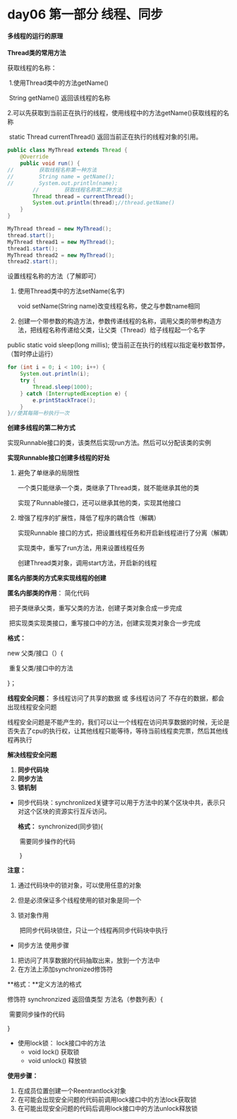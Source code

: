 # day06 第一部分    线程、同步

#### **多线程的运行的原理**



**Thread类的常用方法**

获取线程的名称：

​        	1.使用Thread类中的方法getName()

​						String   getName() 返回该线程的名称

​			2.可以先获取到当前正在执行的线程，使用线程中的方法getName()获取线程的名称

​						static  Thread  currentThread() 返回当前正在执行的线程对象的引用。

```java
public class MyThread extends Thread {
    @Override
    public void run() {
//        获取线程名称第一种方法
//        String name = getName();
//        System.out.println(name);
        //        获取线程名称第二种方法
        Thread thread = currentThread();
        System.out.println(thread);//thread.getName()
    }
}
```

```java
MyThread thread = new MyThread();
thread.start();
MyThread thread1 = new MyThread();
thread1.start();
MyThread thread2 = new MyThread();
thread2.start();
```

设置线程名称的方法（了解即可）

1. 使用Thread类中的方法setName(名字)

   void  setName(String name)改变线程名称，使之与参数name相同

2. 创建一个带参数的构造方法，参数传递线程的名称，调用父类的带参构造方法，把线程名称传递给父类，让父类（Thread）给子线程起一个名字



public  static  void  sleep(long millis); 使当前正在执行的线程以指定毫秒数暂停，（暂时停止运行）

```java
for (int i = 0; i < 100; i++) {
    System.out.println(i);
    try {
        Thread.sleep(1000);
    } catch (InterruptedException e) {
        e.printStackTrace();
    }
}//使其每隔一秒执行一次
```

 



**创建多线程的第二种方式**

实现Runnable接口的类，该类然后实现run方法。然后可以分配该类的实例

**实现Runnable接口创建多线程的好处**

1. 避免了单继承的局限性

   一个类只能继承一个类，类继承了Thread类，就不能继承其他的类

   实现了Runnable接口，还可以继承其他的类，实现其他接口

2. 增强了程序的扩展性，降低了程序的耦合性（解耦）

   实现Runnable   接口的方式，把设置线程任务和开启新线程进行了分离（解耦）

   实现类中，重写了run方法，用来设置线程任务

   创建Thread类对象，调用start方法，开启新的线程

**匿名内部类的方式来实现线程的创建**

**匿名内部类的作用**： 简化代码

​				把子类继承父类，重写父类的方法，创建子类对象合成一步完成

​				把实现类实现类接口，重写接口中的方法，创建实现类对象合一步完成

**格式：**

new   父类/接口（）{

​      重复父类/接口中的方法

}；

**线程安全问题：** 多线程访问了共享的数据  或 多线程访问了 不存在的数据，都会出现线程安全问题

线程安全问题是不能产生的，我们可以让一个线程在访问共享数据的时候，无论是否失去了cpu的执行权，让其他线程只能等待，等待当前线程卖完票，然后其他线程再执行

**解决线程安全问题**

1. **同步代码块**
2. **同步方法**
3. **锁机制**

* 同步代码块：synchronlized关键字可以用于方法中的某个区块中共，表示只对这个区块的资源实行互斥访问。

  **格式：**     synchronized(同步锁){

  ​							需要同步操作的代码

  ​                                    }

**注意：**

1. 通过代码块中的锁对象，可以使用任意的对象

2. 但是必须保证多个线程使用的锁对象是同一个

3. 锁对象作用

   ​	把同步代码块锁住，只让一个线程再同步代码块中执行



* 同步方法 使用步骤

1. 把访问了共享数据的代码抽取出来，放到一个方法中
2. 在方法上添加synchronized修饰符

**格式：**定义方法的格式

修饰符    synchronzized   返回值类型    方法名（参数列表）{

​          需要同步操作的代码

}

* 使用lock锁：     lock接口中的方法
  * void  lock() 获取锁
  * void  unlock()  释放锁

**使用步骤：**  

1. 在成员位置创建一个Reentrantlock对象
2. 在可能会出现安全问题的代码前调用lock接口中的方法lock获取锁
3. 在可能出现安全问题的代码后调用lock接口中的方法unlock释放锁
